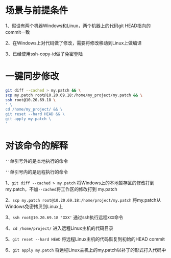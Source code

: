 # 场景与前提条件

1、假设有两个机器Windows和Linux，两个机器上的代码git HEAD指向的commit一致

2、在Windows上对代码做了修改，需要将修改移动到Linux上做编译

3、已经使用ssh-copy-id做了免密登陆

# 一键同步修改

```bash
git diff --cached > my.patch && \
scp my.patch root@10.20.69.18:/home/my_project/my.patch && \
ssh root@10.20.69.18 \
' \
cd /home/my_project/ && \
git reset --hard HEAD && \
git apply my.patch \
'
```

# 对该命令的解释

`''`单引号外的是本地执行的命令

`''`单引号内的是远程执行的命令

1、`git diff --cached > my.patch` 将Windows上的本地暂存区的修改打到my.patch，不加`--cached`将工作区的修改打到 my.patch

2、`scp my.patch root@10.20.69.18:/home/project/my.patch` 将my.patch从Windows免密拷贝到Linux上

3、`ssh root@10.20.69.18 'XXX'` 通过ssh执行远程`XXX`命令

4、`cd /home/project/` 进入远程Linux主机的代码目录

5、`git reset --hard HEAD` 将远程Linux主机的代码恢复到初始的HEAD commit

6、`git apply my.patch` 将远程Linux主机上的my.patch以补丁的形式打入代码中
